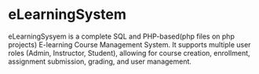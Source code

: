 # eLearningSystem
eLearningSysyem is a complete SQL and PHP-based(php files on php projects) E-learning Course Management System. It supports multiple user roles (Admin, Instructor, Student), allowing for course creation, enrollment, assignment submission, grading, and user management.
